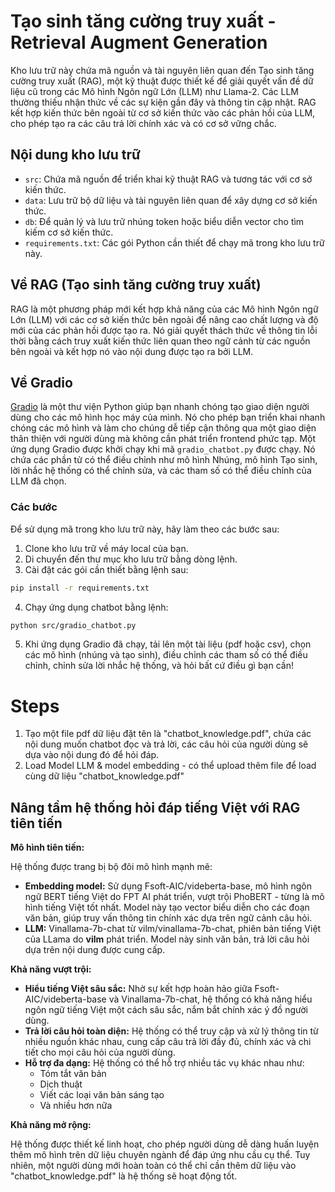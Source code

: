 # Tạo sinh tăng cường truy xuất - Retrieval Augment Generation

Kho lưu trữ này chứa mã nguồn và tài nguyên liên quan đến Tạo sinh tăng cường truy xuất (RAG), một kỹ thuật được thiết kế để giải quyết vấn đề dữ liệu cũ trong các Mô hình Ngôn ngữ Lớn (LLM) như Llama-2. Các LLM thường thiếu nhận thức về các sự kiện gần đây và thông tin cập nhật. RAG kết hợp kiến thức bên ngoài từ cơ sở kiến thức vào các phản hồi của LLM, cho phép tạo ra các câu trả lời chính xác và có cơ sở vững chắc.

## Nội dung kho lưu trữ
- `src`: Chứa mã nguồn để triển khai kỹ thuật RAG và tương tác với cơ sở kiến thức.
- `data`: Lưu trữ bộ dữ liệu và tài nguyên liên quan để xây dựng cơ sở kiến thức.
- `db`: Để quản lý và lưu trữ nhúng token hoặc biểu diễn vector cho tìm kiếm cơ sở kiến thức.
- `requirements.txt`: Các gói Python cần thiết để chạy mã trong kho lưu trữ này.

## Về RAG (Tạo sinh tăng cường truy xuất)
RAG là một phương pháp mới kết hợp khả năng của các Mô hình Ngôn ngữ Lớn (LLM) với các cơ sở kiến thức bên ngoài để nâng cao chất lượng và độ mới của các phản hồi được tạo ra. Nó giải quyết thách thức về thông tin lỗi thời bằng cách truy xuất kiến thức liên quan theo ngữ cảnh từ các nguồn bên ngoài và kết hợp nó vào nội dung được tạo ra bởi LLM.

## Về Gradio
[Gradio](https://www.gradio.app) là một thư viện Python giúp bạn nhanh chóng tạo giao diện người dùng cho các mô hình học máy của mình. Nó cho phép bạn triển khai nhanh chóng các mô hình và làm cho chúng dễ tiếp cận thông qua một giao diện thân thiện với người dùng mà không cần phát triển frontend phức tạp. Một ứng dụng Gradio được khởi chạy khi mã `gradio_chatbot.py` được chạy. Nó chứa các phần tử có thể điều chỉnh như mô hình Nhúng, mô hình Tạo sinh, lời nhắc hệ thống có thể chỉnh sửa, và các tham số có thể điều chỉnh của LLM đã chọn.

### Các bước
Để sử dụng mã trong kho lưu trữ này, hãy làm theo các bước sau:
1. Clone kho lưu trữ về máy local của bạn.
2. Di chuyển đến thư mục kho lưu trữ bằng dòng lệnh.
3. Cài đặt các gói cần thiết bằng lệnh sau:

```bash
pip install -r requirements.txt
```

4. Chạy ứng dụng chatbot bằng lệnh:

```bash
python src/gradio_chatbot.py
```

5. Khi ứng dụng Gradio đã chạy, tải lên một tài liệu (pdf hoặc csv), chọn các mô hình (nhúng và tạo sinh), điều chỉnh các tham số có thể điều chỉnh, chỉnh sửa lời nhắc hệ thống, và hỏi bất cứ điều gì bạn cần!

# Steps

1. Tạo một file pdf dữ liệu đặt tên là "chatbot_knowledge.pdf", chứa các nội dung muốn chatbot đọc và trả lời, các câu hỏi của người dùng sẽ dựa vào nội dung đó để hỏi đáp.
2. Load Model LLM & model embedding - có thể upload thêm file để load cùng dữ liệu "chatbot_knowledge.pdf"


## Nâng tầm hệ thống hỏi đáp tiếng Việt với RAG tiên tiến

**Mô hình tiên tiến:**

Hệ thống được trang bị bộ đôi mô hình mạnh mẽ:

* **Embedding model:** Sử dụng Fsoft-AIC/videberta-base, mô hình ngôn ngữ BERT tiếng Việt do FPT AI phát triển, vượt trội PhoBERT - từng là mô hình tiếng Việt tốt nhất. Model này tạo vector biểu diễn cho các đoạn văn bản, giúp truy vấn thông tin chính xác dựa trên ngữ cảnh câu hỏi.
* **LLM:** Vinallama-7b-chat từ vilm/vinallama-7b-chat, phiên bản tiếng Việt của LLama do **vilm** phát triển. Model này sinh văn bản, trả lời câu hỏi dựa trên nội dung được cung cấp. 

**Khả năng vượt trội:**

* **Hiểu tiếng Việt sâu sắc:** Nhờ sự kết hợp hoàn hảo giữa Fsoft-AIC/videberta-base và Vinallama-7b-chat, hệ thống có khả năng hiểu ngôn ngữ tiếng Việt một cách sâu sắc, nắm bắt chính xác ý đồ người dùng.
* **Trả lời câu hỏi toàn diện:** Hệ thống có thể truy cập và xử lý thông tin từ nhiều nguồn khác nhau, cung cấp câu trả lời đầy đủ, chính xác và chi tiết cho mọi câu hỏi của người dùng.
* **Hỗ trợ đa dạng:** Hệ thống có thể hỗ trợ nhiều tác vụ khác nhau như:
    * Tóm tắt văn bản
    * Dịch thuật
    * Viết các loại văn bản sáng tạo
    * Và nhiều hơn nữa

**Khả năng mở rộng:**

Hệ thống được thiết kế linh hoạt, cho phép người dùng dễ dàng huấn luyện thêm mô hình trên dữ liệu chuyên ngành để đáp ứng nhu cầu cụ thể. Tuy nhiên, một người dùng mới hoàn toàn có thể chỉ cần thêm dữ liệu vào "chatbot_knowledge.pdf" là hệ thống sẽ hoạt động tốt.
